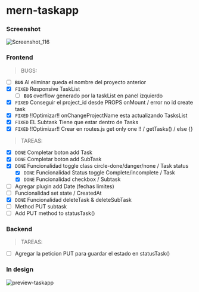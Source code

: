 # mern-taskapp
### Screenshot
![Screenshot_116](https://user-images.githubusercontent.com/57602106/72226781-a8ef7d00-3573-11ea-9827-003b41aadcb0.png)
### Frontend
> BUGS:
- [ ] **`BUG`** Al eliminar queda el nombre del proyecto anterior
- [x] `FIXED` Responsive TaskList
  - [ ] **`BUG`** overflow generado por la taskList en panel izquierdo
- [x] `FIXED` Conseguir el project_id desde PROPS onMount / error no id create task
- [x] `FIXED` !!Optimizar!! onChangeProjectName esta actualizando TasksList
- [x] `FIXED` EL Subtask Tiene que estar dentro de Tasks
- [x] `FIXED` !!Optimizar!! Crear en routes.js get only one !! / getTasks() / else {}

> TAREAS:
- [x] `DONE` Completar boton add Task
- [x] `DONE` Completar boton add SubTask
- [x] `DONE` Funcionalidad toggle class circle-done/danger/none / Task status
  - [x] `DONE` Funcionalidad Status toggle Complete/incomplete / Task
  - [x] `DONE` Funcionalidad checkbox / Subtask
- [ ] Agregar plugin add Date (fechas limites)
- [ ] Funcionalidad set state / CreatedAt
- [x] `DONE` Funcionalidad deleteTask & deleteSubTask
- [ ] Method PUT subtask
- [ ] Add PUT method to statusTask()

### Backend
> TAREAS:
- [ ] Agregar la peticion PUT para guardar el estado en statusTask()
### In design
![preview-taskapp](https://user-images.githubusercontent.com/57602106/72286199-6b4a2d00-3623-11ea-8783-a693f67cc89d.jpg)
